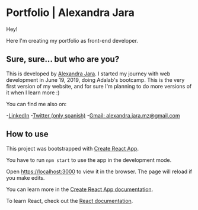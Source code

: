 # Portfolio | Alexandra Jara

Hey!

Here I'm creating my portfolio as front-end developer. 

## Sure, sure... but who are you? ##

This is developed by [Alexandra Jara](https://github.com/alexandrajaramz). I started my journey with web development in June 19, 2019, doing Adalab's bootcamp. This is the very first version of my website, and for sure I'm planning to do more versions of it when I learn more :)

You can find me also on: 

-[LinkedIn](https://www.linkedin.com/in/alexandrajaramz/)
-[Twitter (only spanish)](https://twitter.com/alexandrajaramz)
-[Gmail: alexandra.jara.mz@gmail.com](alexandra.jara.mz@gmail.com)

## How to use ##

This project was bootstrapped with [Create React App](https://github.com/facebook/create-react-app).

You have to run `npm start` to use the app in the development mode. 

Open [https://localhost:3000](https://localhost:3000) to view it in the browser. The page will reload if you make edits.

You can learn more in the [Create React App documentation](https://facebook.github.io/create-react-app/docs/getting-started).

To learn React, check out the [React documentation](https://reactjs.org/).